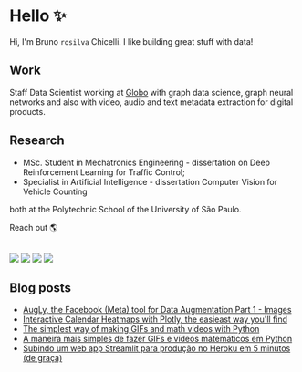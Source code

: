 # Hello ✨

Hi, I'm Bruno `rosilva` Chicelli. I like building great stuff with data!

## Work
Staff Data Scientist working at [Globo](https://github.com/globocom) with graph data science, graph neural networks and also with video, audio and text metadata extraction for digital products.

## Research
- MSc. Student in Mechatronics Engineering - dissertation on Deep Reinforcement Learning for Traffic Control;
- Specialist in Artificial Intelligence - dissertation Computer Vision for Vehicle Counting

both at the Polytechnic School of the University of São Paulo.

Reach out 🌎<br><br>

<div> 
  <a href="https://github.com/brunorosilva/CV-BRS/blob/main/Bruno_Rodrigues_CV.pdf" target="_blank"><img src="https://img.shields.io/badge/Resume-555?style=for-the-badge&logo=buy-me-a-coffee&logoColor=white" target="_blank"></a>
  <a href="https://brunorosilva.github.io/" target="_blank">
    <img src="https://img.shields.io/badge/-Portfolio-%23E4405F?style=for-the-badge&logo=react&logoColor=white" target="_blank"></a>
 	<a href="https://medium.com/@brunorosilva" target="_blank"><img src="https://img.shields.io/badge/Medium-000?style=for-the-badge&logo=medium&logoColor=white" target="_blank"></a>
  <a href="https://www.linkedin.com/in/brunorosilva" target="_blank"><img src="https://img.shields.io/badge/-LinkedIn-%230077B5?style=for-the-badge&logo=linkedin&logoColor=white" target="_blank"></a> 
</div>

## Blog posts
<!-- BLOG-POST-LIST:START -->
- [AugLy, the Facebook &lpar;Meta&rpar; tool for Data Augmentation Part 1 - Images](https://brunorosilva.medium.com/augly-the-facebook-meta-tool-for-data-augmentation-part-1-images-bbf94bf80df6?source=rss-9c9a68883d13------2)
- [Interactive Calendar Heatmaps with Plotly, the easieast way you&#39;ll find](https://python.plainenglish.io/interactive-calendar-heatmaps-with-plotly-the-easieast-way-youll-find-5fc322125db7?source=rss-9c9a68883d13------2)
- [The simplest way of making GIFs and math videos with Python](https://medium.com/towards-data-science/the-simplest-way-of-making-gifs-and-math-videos-with-python-aec41da74c6e?source=rss-9c9a68883d13------2)
- [A maneira mais simples de fazer GIFs e vídeos matemáticos em Python](https://brunorosilva.medium.com/a-maneira-mais-simples-de-fazer-gifs-e-v%C3%ADdeos-matem%C3%A1ticos-em-python-86612adbfc9?source=rss-9c9a68883d13------2)
- [Subindo um web app Streamlit para produção no Heroku em 5 minutos &lpar;de graça&rpar;](https://brunorosilva.medium.com/subindo-um-web-app-streamlit-para-produ%C3%A7%C3%A3o-no-heroku-em-5-minutos-de-gra%C3%A7a-1c03996da268?source=rss-9c9a68883d13------2)
<!-- BLOG-POST-LIST:END -->
